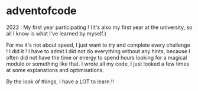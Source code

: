 # adventofcode

2022 :
  My first year participating ! 
(It's also my first year at the university, so all I know is what I've learned by myself.)

For me it's not about speed, I just want to try and complete every challenge !
I did it ! I have to admit I did not do everything without any hints, because I often did not have the time or energy to spend hours looking for a magical modulo or something like that. I wrote all my code, I just looked a few times at some explanations and optimisations.

By the look of things, I have a LOT to learn !!